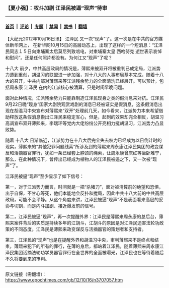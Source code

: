 ### 【夏小强】：权斗加剧  江泽民被逼“现声”待审

---

#### [首页](../../../..?n3707057) &nbsp;|&nbsp; [评论](../../../../../epoch-comment?n3707057) &nbsp;|&nbsp; [专题](../../../../../epoch-special?n3707057) &nbsp;|&nbsp; [禁闻](../../../../../epoch-news?n3707057) &nbsp;|&nbsp; [禁书](../../../../../books?n3707057) &nbsp;|&nbsp; [翻墙](https://github.com/gfw-breaker/nogfw/blob/master/README.md?n3707057)


<div class="post_content" id="artbody" itemprop="articleBody">
 <!-- article content begin -->
 <p>
  【大纪元2012年10月16日讯】
  <ok href="https://www.epochtimes.com/gb/tag/%E6%B1%9F%E6%B3%BD%E6%B0%91.html">
   江泽民
  </ok>
  又一次“现声”了。这一次是在中共的官方媒体新华网上， 在新华网10月15日的高层动态上，出现了这样的一个短消息：“江泽民同志１５日向柬埔寨太后莫尼列致唁电，对柬埔寨太皇
  <ok href="https://www.epochtimes.com/gb/tag/%E8%A5%BF%E5%93%88%E5%8A%AA%E5%85%8B.html">
   西哈努克
  </ok>
  逝世表示哀悼和慰问”。还是任何照片都没有。为何江又“现声”了呢？
 </p>
 <p>
  <ok href="https://www.epochtimes.com/gb/tag/%E5%8D%81%E5%85%AB%E5%A4%A7.html">
   十八大
  </ok>
  前夕，中共高层政局的情况是，薄熙来被双开将被重判已成定局，江派势力遭到重创，胡温习的联盟进一步加强，对十八大的人事布局基本完成，随着十八大的召开，中共内部对薄熙来等江派残余势力的全面清洗已经展开。可以预计，包括周永康
  <ok href="https://www.epochtimes.com/gb/tag/%E6%B1%9F%E6%B3%BD%E6%B0%91.html">
   江泽民
  </ok>
  在内的江派核心被清算，只是时间早晚问题。
 </p>
 <p>
  面对此种情况，江派残余势力只能靠制造江泽民现身之类的假消息来对抗。江泽民9月22日晚“现身”国家大剧院观赏戏剧的消息已经被证实是假消息，这条假消息出现在胡温习中央宣布对薄熙来“双开”处理前几天，如今看来，江派势力本来希望借助释放这条假消息搬出江泽民来稳定军心，但是，起到的效果却完全相反，胡温习高调宣布双开薄熙来，李瑞环等党内大佬纷纷公开亮相力挺胡温习，江派势力凸显败势。
 </p>
 <p>
  随着
  <ok href="https://www.epochtimes.com/gb/tag/%E5%8D%81%E5%85%AB%E5%A4%A7.html">
   十八大
  </ok>
  日渐临近，江派势力在十八大后完全失去权力已经成为以日倒计时的现实，薄熙来的“其他犯罪问题线索”所涉及到的薄熙来周永康江泽民集团的政变谋反和活摘器官罪行，犹如一条已经套上脖颈的绳索，让周永康曾庆红等坐卧难宁，那么，在此种情况下，曾传出已经成为植物人的江泽民被逼之下，又一次被“现声”了。
 </p>
 <p>
  江泽民被逼“现声”至少显示了如下信号：
 </p>
 <p>
  第一，对于江派势力而言，时间就是一把“杀猪刀”，面对被清算前的绝望和恐惧，出于自保，不甘心等死，他们本能地会反扑和搅局，因此中共十八大前的中共高层政局，可能不会平静。从这个角度来讲，江泽民被逼“现声”不是表面看来高层的妥协与切割，而是内斗加剧、接近爆发前的信号。
 </p>
 <p>
  第二，江泽民被逼“现声”，再一次提醒外界：江泽民是薄熙来周永康的总后台，薄熙来案件背后的实质是持续多年的江胡斗，江胡斗的原因是对江泽民迫害法轮功政策的不同态度。江泽民是薄熙来政变谋反与活摘器官的策划者和支持者。
 </p>
 <p>
  第三，江泽民的“现声”也是在提醒外界和胡温习中央，审判薄熙来不是终点和结束，薄熙来犯下的所有的罪行，在薄的身后，都站着江泽民，随着薄熙来周永康江泽民集团活摘法轮功学员器官罪行在全世界的全面被曝光，江泽民也在等待着随后不久将要到来的审判。
 </p>
 <!-- article content end -->
 <div id="below_article_ad">
 </div>
</div>


---

原文链接（需翻墙）：https://www.epochtimes.com/gb/12/10/16/n3707057.htm